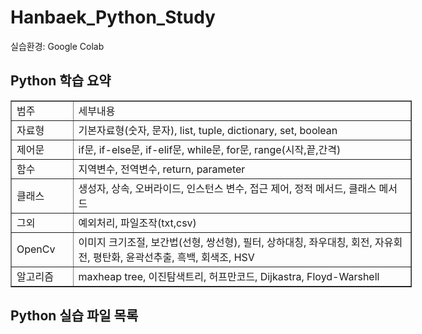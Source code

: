 <h1>Hanbaek_Python_Study</h1>
실습환경: Google Colab
<br>
<h2>Python 학습 요약</h2>
<table style="width: 642px;" border="1">
<tbody>
<tr>
<td style="width: 82.4688px;">범주</td>
<td style="width: 542.531px;">세부내용</td>
</tr>
<tr>
<td style="width: 82.4688px;">자료형</td>
<td style="width: 542.531px;">기본자료형(숫자, 문자), list, tuple, dictionary, set, boolean</td>
</tr>
<tr>
<td style="width: 82.4688px;">제어문</td>
<td style="width: 542.531px;">if문, if-else문, if-elif문, while문, for문, range(시작,끝,간격)</td>
</tr>
<tr>
<td style="width: 82.4688px;">함수</td>
<td style="width: 542.531px;">지역변수, 전역변수, return, parameter</td>
</tr>
<tr>
<td style="width: 82.4688px;">클래스</td>
<td style="width: 542.531px;">생성자, 상속, 오버라이드, 인스턴스 변수, 접근 제어, 정적 메서드, 클래스 메서드</td>
</tr>
<tr>
<td style="width: 82.4688px;">그외</td>
<td style="width: 542.531px;">예외처리, 파일조작(txt,csv)</td>
</tr>
<tr>
<td style="width: 82.4688px;">OpenCv</td>
<td style="width: 542.531px;">이미지 크기조절, 보간법(선형, 쌍선형), 필터, 상하대칭, 좌우대칭, 회전, 자유회전, 평탄화, 윤곽선추출, 흑백, 회색조, HSV</td>
</tr>
<tr>
<td style="width: 82.4688px;">알고리즘</td>
<td style="width: 542.531px;">maxheap tree, 이진탐색트리, 허프만코드, Dijkastra, Floyd-Warshell</td>
</tr>
</tbody>
</table>

<h2>Python 실습 파일 목록</h2>
